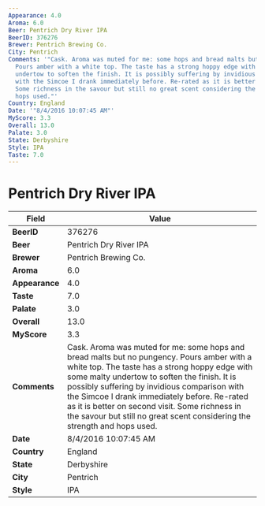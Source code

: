 ```yaml
---
Appearance: 4.0
Aroma: 6.0
Beer: Pentrich Dry River IPA
BeerID: 376276
Brewer: Pentrich Brewing Co.
City: Pentrich
Comments: '"Cask. Aroma was muted for me: some hops and bread malts but no pungency.
  Pours amber with a white top. The taste has a strong hoppy edge with some malty
  undertow to soften the finish. It is possibly suffering by invidious comparison
  with the Simcoe I drank immediately before. Re-rated as it is better on second visit.
  Some richness in the savour but still no great scent considering the strength and
  hops used."'
Country: England
Date: '"8/4/2016 10:07:45 AM"'
MyScore: 3.3
Overall: 13.0
Palate: 3.0
State: Derbyshire
Style: IPA
Taste: 7.0
---
```


# Pentrich Dry River IPA

| Field         | Value |
|---------------|-------|
| **BeerID** | 376276 |
| **Beer** | Pentrich Dry River IPA |
| **Brewer** | Pentrich Brewing Co. |
| **Aroma** | 6.0 |
| **Appearance** | 4.0 |
| **Taste** | 7.0 |
| **Palate** | 3.0 |
| **Overall** | 13.0 |
| **MyScore** | 3.3 |
| **Comments** | Cask. Aroma was muted for me: some hops and bread malts but no pungency. Pours amber with a white top. The taste has a strong hoppy edge with some malty undertow to soften the finish. It is possibly suffering by invidious comparison with the Simcoe I drank immediately before. Re-rated as it is better on second visit. Some richness in the savour but still no great scent considering the strength and hops used. |
| **Date** | 8/4/2016 10:07:45 AM |
| **Country** | England |
| **State** | Derbyshire |
| **City** | Pentrich |
| **Style** | IPA |
